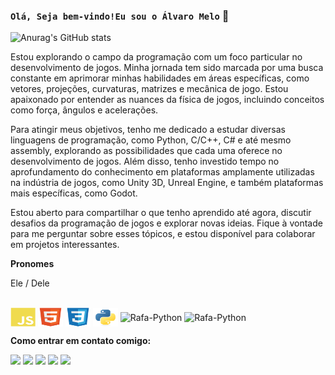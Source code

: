 ### ```Olá, Seja bem-vindo!Eu sou o Álvaro Melo``` 👋

![Anurag's GitHub stats](https://github-readme-stats.vercel.app/api?username=DevAlvaroMelo&show_icons=true&theme=vue)

Estou explorando o campo da programação com um foco particular no desenvolvimento de jogos. Minha jornada tem sido marcada por uma busca constante em aprimorar minhas habilidades em áreas específicas, como vetores, projeções, curvaturas, matrizes e mecânica de jogo. Estou apaixonado por entender as nuances da física de jogos, incluindo conceitos como força, ângulos e acelerações.

Para atingir meus objetivos, tenho me dedicado a estudar diversas linguagens de programação, como Python, C/C++, C# e até mesmo assembly, explorando as possibilidades que cada uma oferece no desenvolvimento de jogos. Além disso, tenho investido tempo no aprofundamento do conhecimento em plataformas amplamente utilizadas na indústria de jogos, como Unity 3D, Unreal Engine, e também plataformas mais específicas, como Godot.

Estou aberto para compartilhar o que tenho aprendido até agora, discutir desafios da programação de jogos e explorar novas ideias. Fique à vontade para me perguntar sobre esses tópicos, e estou disponível para colaborar em projetos interessantes.

 
**Pronomes**

Ele / Dele
<div style="display: inline_block"><br>
  <img align="center" alt="Rafa-Js" height="30" width="40" src="https://raw.githubusercontent.com/devicons/devicon/master/icons/javascript/javascript-plain.svg">
  <img align="center" alt="Rafa-Ts" height="30" width="40"  src="https://raw.githubusercontent.com/devicons/devicon/master/icons/html5/html5-original.svg">
  <img align="center" alt="Rafa-CSS" height="30" width="40" src="https://raw.githubusercontent.com/devicons/devicon/master/icons/css3/css3-original.svg">
  <img align="center" alt="Rafa-Python" height="30" width="40" src="https://raw.githubusercontent.com/devicons/devicon/master/icons/python/python-original.svg">	
   <img align="center" alt="Rafa-Python" height="30" width="40" 
src="https://github.com/jmnote/z-icons/blob/master/svg/c.svg">
 <img align="center" alt="Rafa-Python" height="30" width="40"
 src="https://raw.githubusercontent.com/jmnote/z-icons/master/svg/github.svg">


 **Como entrar em contato comigo:**
 
<div> 
  <a href="https://www.youtube.com/channel/UCZgfBK5uod9Fd4iEzQL_SAw" target="_blank"><img src="https://img.shields.io/badge/YouTube-FF0000?style=for-the-badge&logo=youtube&logoColor=white" target="_blank"></a>
  <a href="https://www.instagram.com/alvaroelidiolaurentino/" target="_blank"><img src="https://img.shields.io/badge/-Instagram-%23E4405F?style=for-the-badge&logo=instagram&logoColor=white" target="_blank"></a>
  <a href="https://discord.gg/Alvarogo#1273" target="_blank"><img src="https://img.shields.io/badge/Discord-7289DA?style=for-the-badge&logo=discord&logoColor=white" target="_blank"></a> 
  <a href = "mailto:alvaro.elidio@gmail.com"><img src="https://img.shields.io/badge/-Gmail-%23333?style=for-the-badge&logo=gmail&logoColor=white" target="_blank"></a>
  <a href="https://www.linkedin.com/in/alvaro-melo-8266b0131/" target="_blank"><img src="https://img.shields.io/badge/-LinkedIn-%230077B5?style=for-the-badge&logo=linkedin&logoColor=white" target="_blank"></a> 
  
</div>
